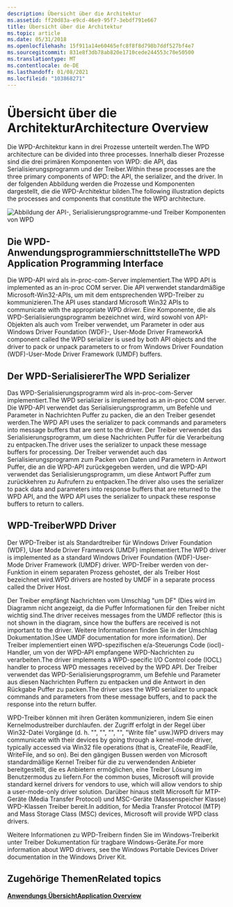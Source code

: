 ```yaml
---
description: Übersicht über die Architektur
ms.assetid: ff20d83a-e9cd-46e9-95f7-3ebdf791e667
title: Übersicht über die Architektur
ms.topic: article
ms.date: 05/31/2018
ms.openlocfilehash: 15f911a14e60465efc8f8f8d798b7ddf527bf4e7
ms.sourcegitcommit: 831e8f3db78ab820e1710cede244553c70e50500
ms.translationtype: MT
ms.contentlocale: de-DE
ms.lasthandoff: 01/08/2021
ms.locfileid: "103868271"
---
```

# <a name="architecture-overview"></a><span data-ttu-id="1c0a3-103">Übersicht über die Architektur</span><span class="sxs-lookup"><span data-stu-id="1c0a3-103">Architecture Overview</span></span>

<span data-ttu-id="1c0a3-104">Die WPD-Architektur kann in drei Prozesse unterteilt werden.</span><span class="sxs-lookup"><span data-stu-id="1c0a3-104">The WPD architecture can be divided into three processes.</span></span> <span data-ttu-id="1c0a3-105">Innerhalb dieser Prozesse sind die drei primären Komponenten von WPD: die API, das Serialisierungsprogramm und der Treiber.</span><span class="sxs-lookup"><span data-stu-id="1c0a3-105">Within these processes are the three primary components of WPD: the API, the serializer, and the driver.</span></span> <span data-ttu-id="1c0a3-106">In der folgenden Abbildung werden die Prozesse und Komponenten dargestellt, die die WPD-Architektur bilden.</span><span class="sxs-lookup"><span data-stu-id="1c0a3-106">The following illustration depicts the processes and components that constitute the WPD architecture.</span></span>

![Abbildung der API-, Serialisierungsprogramme-und Treiber Komponenten von WPD](images/wpd-overview-figure1.gif)

## <a name="the-wpd-application-programming-interface"></a><span data-ttu-id="1c0a3-108">Die WPD-Anwendungsprogrammierschnittstelle</span><span class="sxs-lookup"><span data-stu-id="1c0a3-108">The WPD Application Programming Interface</span></span>

<span data-ttu-id="1c0a3-109">Die WPD-API wird als in-proc-com-Server implementiert.</span><span class="sxs-lookup"><span data-stu-id="1c0a3-109">The WPD API is implemented as an in-proc COM server.</span></span> <span data-ttu-id="1c0a3-110">Die API verwendet standardmäßige Microsoft-Win32-APIs, um mit dem entsprechenden WPD-Treiber zu kommunizieren.</span><span class="sxs-lookup"><span data-stu-id="1c0a3-110">The API uses standard Microsoft Win32 APIs to communicate with the appropriate WPD driver.</span></span> <span data-ttu-id="1c0a3-111">Eine Komponente, die als WPD-Serialisierungsprogramm bezeichnet wird, wird sowohl von API-Objekten als auch vom Treiber verwendet, um Parameter in oder aus Windows Driver Foundation (WDF)-, User-Mode Driver Framework</span><span class="sxs-lookup"><span data-stu-id="1c0a3-111">A component called the WPD serializer is used by both API objects and the driver to pack or unpack parameters to or from Windows Driver Foundation (WDF)-User-Mode Driver Framework (UMDF) buffers.</span></span>

## <a name="the-wpd-serializer"></a><span data-ttu-id="1c0a3-112">Der WPD-Serialisierer</span><span class="sxs-lookup"><span data-stu-id="1c0a3-112">The WPD Serializer</span></span>

<span data-ttu-id="1c0a3-113">Das WPD-Serialisierungsprogramm wird als in-proc-com-Server implementiert.</span><span class="sxs-lookup"><span data-stu-id="1c0a3-113">The WPD serializer is implemented as an in-proc COM server.</span></span> <span data-ttu-id="1c0a3-114">Die WPD-API verwendet das Serialisierungsprogramm, um Befehle und Parameter in Nachrichten Puffer zu packen, die an den Treiber gesendet werden.</span><span class="sxs-lookup"><span data-stu-id="1c0a3-114">The WPD API uses the serializer to pack commands and parameters into message buffers that are sent to the driver.</span></span> <span data-ttu-id="1c0a3-115">Der Treiber verwendet das Serialisierungsprogramm, um diese Nachrichten Puffer für die Verarbeitung zu entpacken.</span><span class="sxs-lookup"><span data-stu-id="1c0a3-115">The driver uses the serializer to unpack these message buffers for processing.</span></span> <span data-ttu-id="1c0a3-116">Der Treiber verwendet auch das Serialisierungsprogramm zum Packen von Daten und Parametern in Antwort Puffer, die an die WPD-API zurückgegeben werden, und die WPD-API verwendet das Serialisierungsprogramm, um diese Antwort Puffer zum zurückkehren zu Aufrufern zu entpacken.</span><span class="sxs-lookup"><span data-stu-id="1c0a3-116">The driver also uses the serializer to pack data and parameters into response buffers that are returned to the WPD API, and the WPD API uses the serializer to unpack these response buffers to return to callers.</span></span>

## <a name="wpd-driver"></a><span data-ttu-id="1c0a3-117">WPD-Treiber</span><span class="sxs-lookup"><span data-stu-id="1c0a3-117">WPD Driver</span></span>

<span data-ttu-id="1c0a3-118">Der WPD-Treiber ist als Standardtreiber für Windows Driver Foundation (WDF), User Mode Driver Framework (UMDF) implementiert.</span><span class="sxs-lookup"><span data-stu-id="1c0a3-118">The WPD driver is implemented as a standard Windows Driver Foundation (WDF)-User-Mode Driver Framework (UMDF) driver.</span></span> <span data-ttu-id="1c0a3-119">WPD-Treiber werden von der-Funktion in einem separaten Prozess gehostet, der als Treiber Host bezeichnet wird.</span><span class="sxs-lookup"><span data-stu-id="1c0a3-119">WPD drivers are hosted by UMDF in a separate process called the Driver Host.</span></span>

<span data-ttu-id="1c0a3-120">Der Treiber empfängt Nachrichten vom Umschlag "um DF" (Dies wird im Diagramm nicht angezeigt, da die Puffer Informationen für den Treiber nicht wichtig sind.</span><span class="sxs-lookup"><span data-stu-id="1c0a3-120">The driver receives messages from the UMDF reflector (this is not shown in the diagram, since how the buffers are received is not important to the driver.</span></span> <span data-ttu-id="1c0a3-121">Weitere Informationen finden Sie in der Umschlag Dokumentation.)</span><span class="sxs-lookup"><span data-stu-id="1c0a3-121">See UMDF documentation for more information).</span></span> <span data-ttu-id="1c0a3-122">Der Treiber implementiert einen WPD-spezifischen e/a-Steuerungs Code (iocl)-Handler, um von der WPD-API empfangene WPD-Nachrichten zu verarbeiten.</span><span class="sxs-lookup"><span data-stu-id="1c0a3-122">The driver implements a WPD-specific I/O Control code (IOCL) handler to process WPD messages received by the WPD API.</span></span> <span data-ttu-id="1c0a3-123">Der Treiber verwendet das WPD-Serialisierungsprogramm, um Befehle und Parameter aus diesen Nachrichten Puffern zu entpacken und die Antwort in den Rückgabe Puffer zu packen.</span><span class="sxs-lookup"><span data-stu-id="1c0a3-123">The driver uses the WPD serializer to unpack commands and parameters from these message buffers, and to pack the response into the return buffer.</span></span>

<span data-ttu-id="1c0a3-124">WPD-Treiber können mit ihren Geräten kommunizieren, indem Sie einen Kernelmodustreiber durchlaufen. der Zugriff erfolgt in der Regel über Win32-Datei Vorgänge (d. h. "", "", "", "", "Write file" usw.)</span><span class="sxs-lookup"><span data-stu-id="1c0a3-124">WPD drivers may communicate with their devices by going through a kernel-mode driver, typically accessed via Win32 file operations (that is, CreateFile, ReadFile, WriteFile, and so on).</span></span> <span data-ttu-id="1c0a3-125">Bei den gängigen Bussen werden von Microsoft standardmäßige Kernel Treiber für die zu verwendenden Anbieter bereitgestellt, die es Anbietern ermöglichen, eine Treiber Lösung im Benutzermodus zu liefern.</span><span class="sxs-lookup"><span data-stu-id="1c0a3-125">For the common buses, Microsoft will provide standard kernel drivers for vendors to use, which will allow vendors to ship a user-mode-only driver solution.</span></span> <span data-ttu-id="1c0a3-126">Darüber hinaus stellt Microsoft für MTP-Geräte (Media Transfer Protocol) und MSC-Geräte (Massenspeicher Klasse) WPD-Klassen Treiber bereit.</span><span class="sxs-lookup"><span data-stu-id="1c0a3-126">In addition, for Media Transfer Protocol (MTP) and Mass Storage Class (MSC) devices, Microsoft will provide WPD class drivers.</span></span>

<span data-ttu-id="1c0a3-127">Weitere Informationen zu WPD-Treibern finden Sie im Windows-Treiberkit unter Treiber Dokumentation für tragbare Windows-Geräte.</span><span class="sxs-lookup"><span data-stu-id="1c0a3-127">For more information about WPD drivers, see the Windows Portable Devices Driver documentation in the Windows Driver Kit.</span></span>

## <a name="related-topics"></a><span data-ttu-id="1c0a3-128">Zugehörige Themen</span><span class="sxs-lookup"><span data-stu-id="1c0a3-128">Related topics</span></span>

<dl> <dt>

[<span data-ttu-id="1c0a3-129">**Anwendungs Übersicht**</span><span class="sxs-lookup"><span data-stu-id="1c0a3-129">**Application Overview**</span></span>](application-overview.md)
</dt> </dl>

 

 



